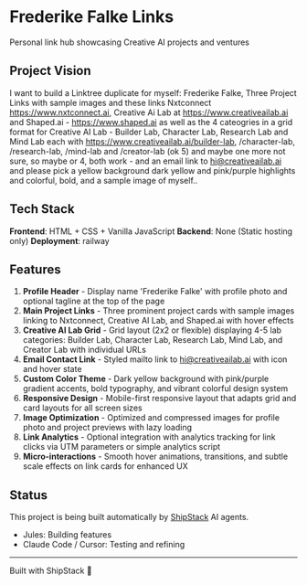 # Frederike Falke Links

Personal link hub showcasing Creative AI projects and ventures

## Project Vision

I want to build a Linktree duplicate for myself: Frederike Falke, Three Project Links with sample images and these links Nxtconnect https://www.nxtconnect.ai, Creative Ai Lab at https://www.creativeailab.ai and Shaped.ai - https://www.shaped.ai as well as the 4 cateogries in a grid format for Creative AI Lab - Builder Lab, Character Lab, Research Lab and Mind Lab each with https://www.creativeailab.ai/builder-lab, /character-lab, /research-lab, /mind-lab and /creator-lab (ok 5) and maybe one more not sure, so maybe or 4, both work - and an email link to hi@creativeailab.ai and please pick a yellow background dark yellow and pink/purple highlights and colorful, bold, and a sample image of myself.. 

## Tech Stack

**Frontend**: HTML + CSS + Vanilla JavaScript
**Backend**: None (Static hosting only)
**Deployment**: railway

## Features

1. **Profile Header** - Display name 'Frederike Falke' with profile photo and optional tagline at the top of the page
2. **Main Project Links** - Three prominent project cards with sample images linking to Nxtconnect, Creative AI Lab, and Shaped.ai with hover effects
3. **Creative AI Lab Grid** - Grid layout (2x2 or flexible) displaying 4-5 lab categories: Builder Lab, Character Lab, Research Lab, Mind Lab, and Creator Lab with individual URLs
4. **Email Contact Link** - Styled mailto link to hi@creativeailab.ai with icon and hover state
5. **Custom Color Theme** - Dark yellow background with pink/purple gradient accents, bold typography, and vibrant colorful design system
6. **Responsive Design** - Mobile-first responsive layout that adapts grid and card layouts for all screen sizes
7. **Image Optimization** - Optimized and compressed images for profile photo and project previews with lazy loading
8. **Link Analytics** - Optional integration with analytics tracking for link clicks via UTM parameters or simple analytics script
9. **Micro-interactions** - Smooth hover animations, transitions, and subtle scale effects on link cards for enhanced UX

## Status

This project is being built automatically by [ShipStack](https://shipstack.ai) AI agents.

- Jules: Building features
- Claude Code / Cursor: Testing and refining

---

Built with ShipStack 🚀
